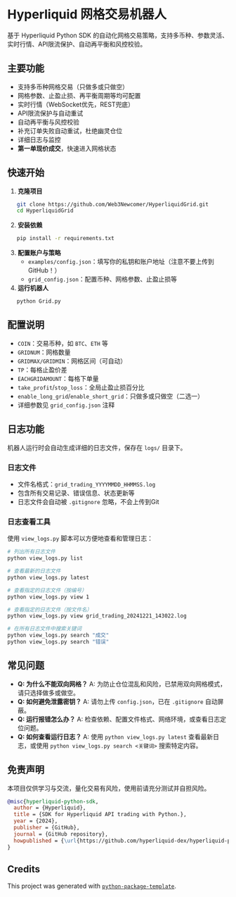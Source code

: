 # Hyperliquid 网格交易机器人

基于 Hyperliquid Python SDK 的自动化网格交易策略，支持多币种、参数灵活、实时行情、API限流保护、自动再平衡和风控校验。

## 主要功能
- 支持多币种网格交易（只做多或只做空）
- 网格参数、止盈止损、再平衡周期等均可配置
- 实时行情（WebSocket优先，REST兜底）
- API限流保护与自动重试
- 自动再平衡与风控校验
- 补充订单失败自动重试，杜绝幽灵仓位
- 详细日志与监控
- **第一单现价成交**，快速进入网格状态

## 快速开始
1. **克隆项目**
```bash
   git clone https://github.com/Web3Newcomer/HyperliquidGrid.git
   cd HyperliquidGrid
   ```
2. **安装依赖**
```bash
   pip install -r requirements.txt
   ```
3. **配置账户与策略**
   - `examples/config.json`：填写你的私钥和账户地址（注意不要上传到GitHub！）
   - `grid_config.json`：配置币种、网格参数、止盈止损等
4. **运行机器人**
```bash
   python Grid.py
   ```

## 配置说明
- `COIN`：交易币种，如 `BTC`、`ETH` 等
- `GRIDNUM`：网格数量
- `GRIDMAX/GRIDMIN`：网格区间（可自动）
- `TP`：每格止盈价差
- `EACHGRIDAMOUNT`：每格下单量
- `take_profit`/`stop_loss`：全局止盈止损百分比
- `enable_long_grid`/`enable_short_grid`：只做多或只做空（二选一）
- 详细参数见 `grid_config.json` 注释

## 日志功能
机器人运行时会自动生成详细的日志文件，保存在 `logs/` 目录下。

### 日志文件
- 文件名格式：`grid_trading_YYYYMMDD_HHMMSS.log`
- 包含所有交易记录、错误信息、状态更新等
- 日志文件会自动被 `.gitignore` 忽略，不会上传到Git

### 日志查看工具
使用 `view_logs.py` 脚本可以方便地查看和管理日志：

```bash
# 列出所有日志文件
python view_logs.py list

# 查看最新的日志文件
python view_logs.py latest

# 查看指定的日志文件（按编号）
python view_logs.py view 1

# 查看指定的日志文件（按文件名）
python view_logs.py view grid_trading_20241221_143022.log

# 在所有日志文件中搜索关键词
python view_logs.py search "成交"
python view_logs.py search "错误"
```

## 常见问题
- **Q: 为什么不能双向网格？**
  A: 为防止仓位混乱和风险，已禁用双向网格模式，请只选择做多或做空。
- **Q: 如何避免泄露密钥？**
  A: 请勿上传 `config.json`，已在 `.gitignore` 自动屏蔽。
- **Q: 运行报错怎么办？**
  A: 检查依赖、配置文件格式、网络环境，或查看日志定位问题。
- **Q: 如何查看运行日志？**
  A: 使用 `python view_logs.py latest` 查看最新日志，或使用 `python view_logs.py search <关键词>` 搜索特定内容。

## 免责声明
本项目仅供学习与交流，量化交易有风险，使用前请充分测试并自担风险。

```bibtex
@misc{hyperliquid-python-sdk,
  author = {Hyperliquid},
  title = {SDK for Hyperliquid API trading with Python.},
  year = {2024},
  publisher = {GitHub},
  journal = {GitHub repository},
  howpublished = {\url{https://github.com/hyperliquid-dex/hyperliquid-python-sdk}}
}
```

## Credits

This project was generated with [`python-package-template`](https://github.com/TezRomacH/python-package-template).
